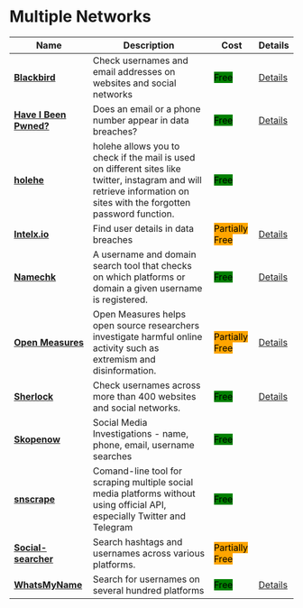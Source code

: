 # Multiple Networks

| Name | Description | Cost | Details |
| --- | --- | --- | --- |
| [**Blackbird**](https://github.com/p1ngul1n0/blackbird) | Check usernames and email addresses on websites and social networks | <mark style="background-color:green;">Free</mark> | [Details](../../../tools/blackbird/README.md) |
| [**Have I Been Pwned?**](https://haveibeenpwned.com/) | Does an email or a phone number appear in data breaches? | <mark style="background-color:green;">Free</mark> | [Details](../../../tools/have-i-been-pwned/README.md) |
| [**holehe**](https://github.com/megadose/holehe) | holehe allows you to check if the mail is used on different sites like twitter, instagram and will retrieve information on sites with the forgotten password function. | <mark style="background-color:green;">Free</mark> |  |
| [**Intelx.io**](http://intelx.io/) | Find user details in data breaches | <mark style="background-color:orange;">Partially Free</mark> | [Details](../../../tools/intelx.io/README.md) |
| [**Namechk**](https://namechk.com/) | A username and domain search tool that checks on which platforms or domain a given username is registered. | <mark style="background-color:green;">Free</mark> | [Details](../../../tools/namechk/README.md) |
| [**Open Measures**](https://openmeasures.io/) | Open Measures helps open source researchers investigate harmful online activity such as extremism and disinformation. | <mark style="background-color:orange;">Partially Free</mark> | [Details](../../../tools/open-measures/README.md) |
| [**Sherlock**](https://github.com/sherlock-project/sherlock) | Check usernames across more than 400 websites and social networks. | <mark style="background-color:green;">Free</mark> | [Details](../../../tools/sherlock/README.md) |
| [**Skopenow**](http://skopenow.com/) | Social Media Investigations - name, phone, email, username searches | <mark style="background-color:green;">Free</mark> |  |
| [**snscrape**](https://github.com/JustAnotherArchivist/snscrape) | Comand-line tool for scraping multiple social media platforms without using official API, especially Twitter and Telegram | <mark style="background-color:green;">Free</mark> |  |
| [**Social-searcher**](https://www.social-searcher.com/) | Search hashtags and usernames across various platforms. | <mark style="background-color:orange;">Partially Free</mark> |  |
| [**WhatsMyName**](https://whatsmyname.app/) | Search for usernames on several hundred platforms | <mark style="background-color:green;">Free</mark> | [Details](../../../tools/whats-my-name/README.md) |